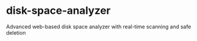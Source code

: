 # disk-space-analyzer
Advanced web-based disk space analyzer with real-time scanning and safe deletion
